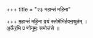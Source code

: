 +++
title = "२३ महान्तं महिना"

+++
म॒हान्तं॑ महि॒ना व॒यं स्तोमे॑भिर्हवन॒श्रुत॑म् ।  
अ॒र्कैर॒भि प्र णो॑नुमः॒ समोज॑से ॥